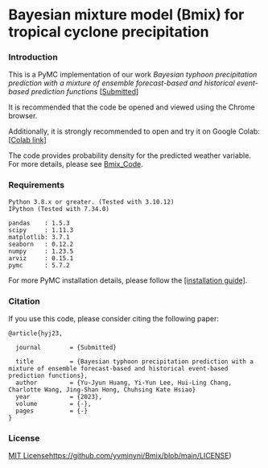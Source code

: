 # Bayesian mixture model (Bmix) for tropical cyclone precipitation

### Introduction

This is a PyMC implementation of our work *Bayesian typhoon precipitation prediction with a mixture of ensemble forecast-based and historical event-based prediction functions* [[Submitted](link)]

It is recommended that the code be opened and viewed using the Chrome browser.

Additionally, it is strongly recommended to open and try it on Google Colab: [[Colab link](https://colab.research.google.com/drive/1gVprj2XB4SsrigfRp5uobZmKFVx5VNOa?usp=drive_link)]

The code provides probability density for the predicted weather variable. For more details, please see [Bmix_Code](https://github.com/yvminyni/Bmix/blob/main/1130_Bmix_Code.ipynb).

### Requirements
```
Python 3.8.x or greater. (Tested with 3.10.12)
IPython (Tested with 7.34.0)

pandas    : 1.5.3
scipy     : 1.11.3
matplotlib: 3.7.1
seaborn   : 0.12.2
numpy     : 1.23.5
arviz     : 0.15.1
pymc      : 5.7.2
```

For more PyMC installation details, please follow the [[installation guide]](https://www.pymc.io/projects/docs/en/stable/installation.html).

### Citation
If you use this code, please consider citing the following paper:

	@article{hyj23,  
 <!--Huang Yu-Jyun 2023? I guess-->
	  journal        = {Submitted}  
   <!--{Journal of Hydrology},-->
	  title          = {Bayesian typhoon precipitation prediction with a mixture of ensemble forecast-based and historical event-based prediction functions},
	  author         = {Yu-Jyun Huang, Yi-Yun Lee, Hui-Ling Chang, Charlotte Wang, Jing-Shan Hong, Chuhsing Kate Hsiao}
	  year           = {2023},
	  volume         = {-},
	  pages          = {-}
	}

### License

[MIT License](https://github.com/yvminyni/Bmix/blob/main/LICENSE)https://github.com/yvminyni/Bmix/blob/main/LICENSE)
